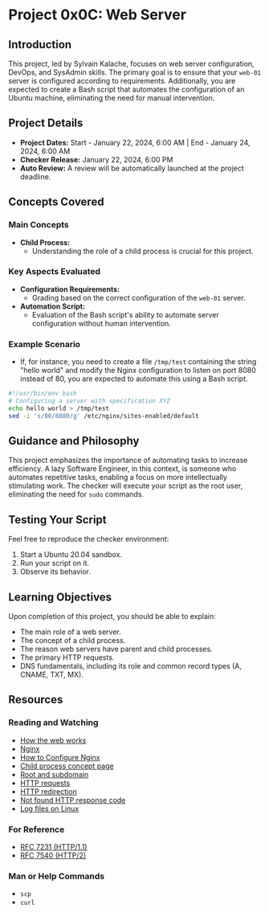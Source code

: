 # Project 0x0C: Web Server

## Introduction

This project, led by Sylvain Kalache, focuses on web server configuration, DevOps, and SysAdmin skills. The primary goal is to ensure that your `web-01` server is configured according to requirements. Additionally, you are expected to create a Bash script that automates the configuration of an Ubuntu machine, eliminating the need for manual intervention.

## Project Details

- **Project Dates:** Start - January 22, 2024, 6:00 AM | End - January 24, 2024, 6:00 AM
- **Checker Release:** January 22, 2024, 6:00 PM
- **Auto Review:** A review will be automatically launched at the project deadline.

## Concepts Covered

### Main Concepts
- **Child Process:**
  - Understanding the role of a child process is crucial for this project.

### Key Aspects Evaluated
- **Configuration Requirements:**
  - Grading based on the correct configuration of the `web-01` server.
- **Automation Script:**
  - Evaluation of the Bash script's ability to automate server configuration without human intervention.

### Example Scenario
- If, for instance, you need to create a file `/tmp/test` containing the string "hello world" and modify the Nginx configuration to listen on port 8080 instead of 80, you are expected to automate this using a Bash script.

```bash
#!/usr/bin/env bash
# Configuring a server with specification XYZ
echo hello world > /tmp/test
sed -i 's/80/8080/g' /etc/nginx/sites-enabled/default
```

## Guidance and Philosophy

This project emphasizes the importance of automating tasks to increase efficiency. A lazy Software Engineer, in this context, is someone who automates repetitive tasks, enabling a focus on more intellectually stimulating work. The checker will execute your script as the root user, eliminating the need for `sudo` commands.

## Testing Your Script

Feel free to reproduce the checker environment:

1. Start a Ubuntu 20.04 sandbox.
2. Run your script on it.
3. Observe its behavior.

## Learning Objectives

Upon completion of this project, you should be able to explain:

- The main role of a web server.
- The concept of a child process.
- The reason web servers have parent and child processes.
- The primary HTTP requests.
- DNS fundamentals, including its role and common record types (A, CNAME, TXT, MX).

## Resources

### Reading and Watching
- [How the web works](#)
- [Nginx](#)
- [How to Configure Nginx](#)
- [Child process concept page](#)
- [Root and subdomain](#)
- [HTTP requests](#)
- [HTTP redirection](#)
- [Not found HTTP response code](#)
- [Log files on Linux](#)

### For Reference
- [RFC 7231 (HTTP/1.1)](https://tools.ietf.org/html/rfc7231)
- [RFC 7540 (HTTP/2)](https://tools.ietf.org/html/rfc7540)

### Man or Help Commands
- `scp`
- `curl`
